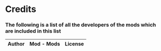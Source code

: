 # Credits

### The following is a list of all the developers of the mods which are included in this list

| Author | Mod - Mods |  License |
|-|-|-|
